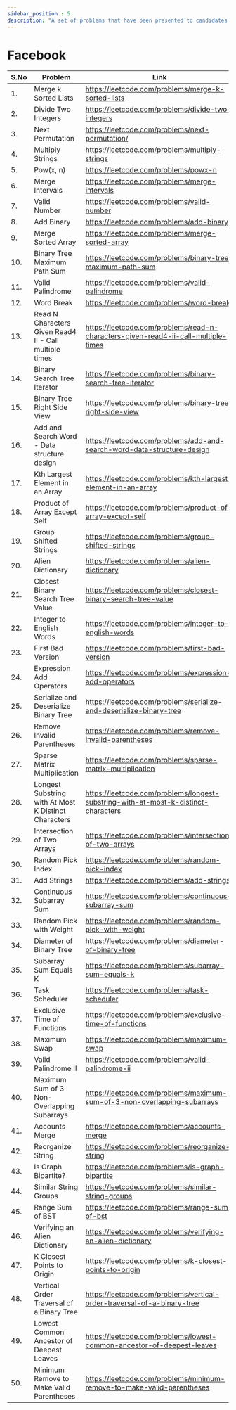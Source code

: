 ```yaml
---
sidebar_position : 5
description: "A set of problems that have been presented to candidates during technical interviews at Facebook."
---
```


# Facebook


| S.No      | Problem | Link | Solution |
| ----------- | ----------- | ----------- | ----------- |
1.|Merge k Sorted Lists  |  https://leetcode.com/problems/merge-k-sorted-lists |  [Click](/docs/codes/merge-k-sorted-lists) | 
2.|Divide Two Integers  |  https://leetcode.com/problems/divide-two-integers |  
3.|Next Permutation  |  https://leetcode.com/problems/next-permutation/ |  [Click](/docs/codes/next-permutation)
4.|Multiply Strings  |  https://leetcode.com/problems/multiply-strings |  [Click](/docs/codes/multiply-strings)
5.|Pow(x, n)   |  https://leetcode.com/problems/powx-n |  [Click](/docs/codes/powx-n) | 
6.|Merge Intervals  |  https://leetcode.com/problems/merge-intervals |  [Click](/docs/codes/merge-intervals)
7.|Valid Number  |  https://leetcode.com/problems/valid-number |  [Click](/docs/codes/valid-number)
8.|Add Binary  |  https://leetcode.com/problems/add-binary |  [Click](/docs/codes/add-binary)
9.|Merge Sorted Array  |  https://leetcode.com/problems/merge-sorted-array |  [Click](/docs/codes/merge-sorted-array)
10.|Binary Tree Maximum Path Sum  |  https://leetcode.com/problems/binary-tree-maximum-path-sum |  
11.|Valid Palindrome  |  https://leetcode.com/problems/valid-palindrome |  
12.|Word Break  |  https://leetcode.com/problems/word-break |  [Click](/docs/codes/word-break )|
13.|Read N Characters Given Read4 II - Call multiple times |  https://leetcode.com/problems/read-n-characters-given-read4-ii-call-multiple-times |  
14.|Binary Search Tree Iterator  |  https://leetcode.com/problems/binary-search-tree-iterator |  
15.|Binary Tree Right Side View  |  https://leetcode.com/problems/binary-tree-right-side-view |  
16.|Add and Search Word - Data structure design  |  https://leetcode.com/problems/add-and-search-word-data-structure-design |  
17.|Kth Largest Element in an Array  |  https://leetcode.com/problems/kth-largest-element-in-an-array |  
18.|Product of Array Except Self  |  https://leetcode.com/problems/product-of-array-except-self |  
19.|Group Shifted Strings  |  https://leetcode.com/problems/group-shifted-strings |  
20.|Alien Dictionary  |  https://leetcode.com/problems/alien-dictionary |  
21.|Closest Binary Search Tree Value  |  https://leetcode.com/problems/closest-binary-search-tree-value |  
22.|Integer to English Words  |  https://leetcode.com/problems/integer-to-english-words |  
23.|First Bad Version  |  https://leetcode.com/problems/first-bad-version |  
24.|Expression Add Operators  |  https://leetcode.com/problems/expression-add-operators |  
25.|Serialize and Deserialize Binary Tree  |  https://leetcode.com/problems/serialize-and-deserialize-binary-tree |  
26.|Remove Invalid Parentheses  |  https://leetcode.com/problems/remove-invalid-parentheses |  
27.|Sparse Matrix Multiplication  |  https://leetcode.com/problems/sparse-matrix-multiplication |  
28.|Longest Substring with At Most K Distinct Characters  |  https://leetcode.com/problems/longest-substring-with-at-most-k-distinct-characters |  
29.|Intersection of Two Arrays  |  https://leetcode.com/problems/intersection-of-two-arrays |  
30.|Random Pick Index  |  https://leetcode.com/problems/random-pick-index |  
31.|Add Strings  |  https://leetcode.com/problems/add-strings |  
32.|Continuous Subarray Sum  |  https://leetcode.com/problems/continuous-subarray-sum |  
33.|Random Pick with Weight  |  https://leetcode.com/problems/random-pick-with-weight |  
34.|Diameter of Binary Tree  |  https://leetcode.com/problems/diameter-of-binary-tree |  
35.|Subarray Sum Equals K  |  https://leetcode.com/problems/subarray-sum-equals-k |  
36.|Task Scheduler  |  https://leetcode.com/problems/task-scheduler |  
37.|Exclusive Time of Functions  |  https://leetcode.com/problems/exclusive-time-of-functions |  
38.|Maximum Swap  |  https://leetcode.com/problems/maximum-swap |  
39.|Valid Palindrome II  |  https://leetcode.com/problems/valid-palindrome-ii |  
40.|Maximum Sum of 3 Non-Overlapping Subarrays  |  https://leetcode.com/problems/maximum-sum-of-3-non-overlapping-subarrays |  
41.|Accounts Merge  |  https://leetcode.com/problems/accounts-merge |  
42.|Reorganize String  |  https://leetcode.com/problems/reorganize-string |  
43.|Is Graph Bipartite?  |  https://leetcode.com/problems/is-graph-bipartite |  
44.|Similar String Groups  |  https://leetcode.com/problems/similar-string-groups |  
45.|Range Sum of BST  |  https://leetcode.com/problems/range-sum-of-bst |  
46.|Verifying an Alien Dictionary  |  https://leetcode.com/problems/verifying-an-alien-dictionary |  
47.|K Closest Points to Origin  |  https://leetcode.com/problems/k-closest-points-to-origin |  
48.|Vertical Order Traversal of a Binary Tree  |  https://leetcode.com/problems/vertical-order-traversal-of-a-binary-tree |  
49.|Lowest Common Ancestor of Deepest Leaves  |  https://leetcode.com/problems/lowest-common-ancestor-of-deepest-leaves |  
50.|Minimum Remove to Make Valid Parentheses  |  https://leetcode.com/problems/minimum-remove-to-make-valid-parentheses |  